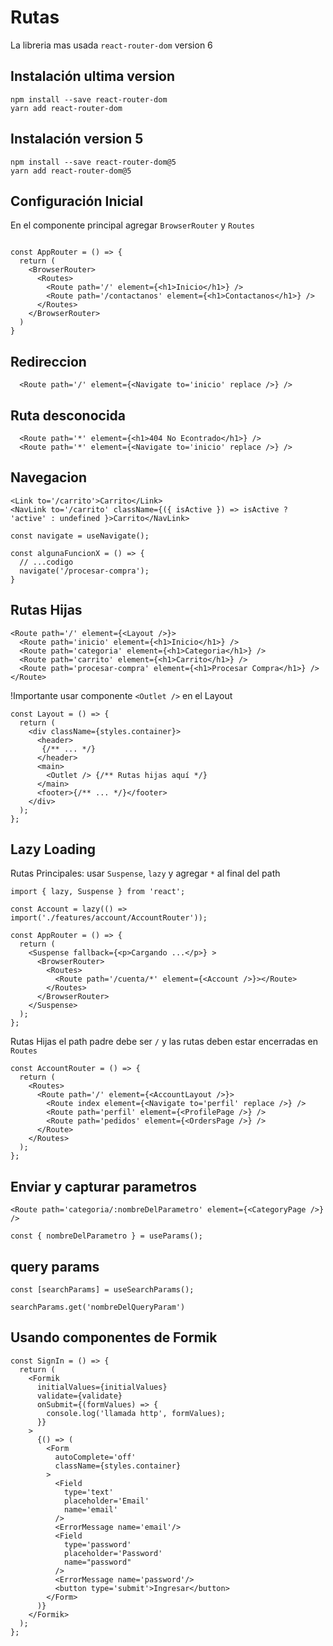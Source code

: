 # Rutas

La libreria mas usada `react-router-dom` version 6

## Instalación ultima version

```
npm install --save react-router-dom
yarn add react-router-dom
```

## Instalación version 5

```
npm install --save react-router-dom@5
yarn add react-router-dom@5
```

## Configuración Inicial

En el componente principal agregar `BrowserRouter` y `Routes`

```

const AppRouter = () => {
  return (
    <BrowserRouter>
      <Routes>
        <Route path='/' element={<h1>Inicio</h1>} />
        <Route path='/contactanos' element={<h1>Contactanos</h1>} />
      </Routes>
    </BrowserRouter>
  )
}
```

## Redireccion

```
  <Route path='/' element={<Navigate to='inicio' replace />} />
```

## Ruta desconocida

```
  <Route path='*' element={<h1>404 No Econtrado</h1>} />
  <Route path='*' element={<Navigate to='inicio' replace />} />
```

## Navegacion

```
<Link to='/carrito'>Carrito</Link>
<NavLink to='/carrito' className={({ isActive }) => isActive ? 'active' : undefined }>Carrito</NavLink>
```

```
const navigate = useNavigate();

const algunaFuncionX = () => {
  // ...codigo
  navigate('/procesar-compra');
}
```

## Rutas Hijas

```
<Route path='/' element={<Layout />}>
  <Route path='inicio' element={<h1>Inicio</h1>} />
  <Route path='categoria' element={<h1>Categoria</h1>} />
  <Route path='carrito' element={<h1>Carrito</h1>} />
  <Route path='procesar-compra' element={<h1>Procesar Compra</h1>} />
</Route>
```

!Importante usar componente `<Outlet />` en el Layout
```
const Layout = () => {
  return (
    <div className={styles.container}>
      <header>
       {/** ... */}
      </header>
      <main>
        <Outlet /> {/** Rutas hijas aquí */}
      </main>
      <footer>{/** ... */}</footer>
    </div>
  );
};
```

## Lazy Loading

Rutas Principales: usar `Suspense`, `lazy` y agregar `*` al final del path

```
import { lazy, Suspense } from 'react';

const Account = lazy(() => import('./features/account/AccountRouter'));

const AppRouter = () => {
  return (
    <Suspense fallback={<p>Cargando ...</p>} >
      <BrowserRouter>
        <Routes>
          <Route path='/cuenta/*' element={<Account />}></Route>
        </Routes>
      </BrowserRouter>
    </Suspense>
  );
};
```

Rutas Hijas
el path padre debe ser `/` y las rutas deben estar encerradas en `Routes`

```
const AccountRouter = () => {
  return (
    <Routes>
      <Route path='/' element={<AccountLayout />}>
        <Route index element={<Navigate to='perfil' replace />} />
        <Route path='perfil' element={<ProfilePage />} />
        <Route path='pedidos' element={<OrdersPage />} />
      </Route>
    </Routes>
  );
};

```

## Enviar y capturar parametros

```
<Route path='categoria/:nombreDelParametro' element={<CategoryPage />} />

const { nombreDelParametro } = useParams();
```

## query params

```
const [searchParams] = useSearchParams();

searchParams.get('nombreDelQueryParam')
```

## Usando componentes de Formik
```
const SignIn = () => {
  return (
    <Formik
      initialValues={initialValues}
      validate={validate}
      onSubmit={(formValues) => {
        console.log('llamada http', formValues);
      }}
    >
      {() => (
        <Form
          autoComplete='off'
          className={styles.container}
        >
          <Field
            type='text'
            placeholder='Email'
            name='email'
          />
          <ErrorMessage name='email'/>
          <Field
            type='password'
            placeholder='Password'
            name="password"
          />
          <ErrorMessage name='password'/>
          <button type='submit'>Ingresar</button>
        </Form>
      )}
    </Formik>
  );
};
```
